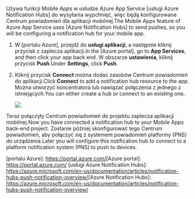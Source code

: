 <span data-ttu-id="c3aa3-101">Używa funkcji Mobile Apps w usłudze Azure App Service [usługi Azure Notification Hubs] do wysyłania wypchnięć, więc będą konfigurowane Centrum powiadomień dla aplikacji mobilnej.</span><span class="sxs-lookup"><span data-stu-id="c3aa3-101">The Mobile Apps feature of Azure App Service uses [Azure Notification Hubs] to send pushes, so you will be configuring a notification hub for your mobile app.</span></span>

1. <span data-ttu-id="c3aa3-102">W [portalu Azure], przejdź do **usługi aplikacji**, a następnie kliknij przycisk z zaplecza aplikacji.</span><span class="sxs-lookup"><span data-stu-id="c3aa3-102">In the [Azure portal], go to **App Services**, and then click your app back end.</span></span> <span data-ttu-id="c3aa3-103">W obszarze **ustawienia**, kliknij przycisk **Push**.</span><span class="sxs-lookup"><span data-stu-id="c3aa3-103">Under **Settings**, click **Push**.</span></span>
2. <span data-ttu-id="c3aa3-104">Kliknij przycisk **Connect** można dodać zasobów Centrum powiadomień do aplikacji.</span><span class="sxs-lookup"><span data-stu-id="c3aa3-104">Click **Connect** to add a notification hub resource to the app.</span></span> <span data-ttu-id="c3aa3-105">Można utworzyć koncentratora lub nawiązać połączenia z jednego z istniejących.</span><span class="sxs-lookup"><span data-stu-id="c3aa3-105">You can either create a hub or connect to an existing one.</span></span>

    ![](./media/app-service-mobile-create-notification-hub/configure-hub-flow.png)

<span data-ttu-id="c3aa3-106">Teraz połączyły Centrum powiadomień do projektu zaplecza aplikacji mobilnej.</span><span class="sxs-lookup"><span data-stu-id="c3aa3-106">Now you have connected a notification hub to your Mobile Apps back-end project.</span></span> <span data-ttu-id="c3aa3-107">Zostanie później skonfigurować tego Centrum powiadomień, aby połączyć się z systemem powiadomień platformy (PNS) do urządzenia.</span><span class="sxs-lookup"><span data-stu-id="c3aa3-107">Later you will configure this notification hub to connect to a platform notification system (PNS) to push to devices.</span></span>

<span data-ttu-id="c3aa3-108">[portalu Azure]: https://portal.azure.com/</span><span class="sxs-lookup"><span data-stu-id="c3aa3-108">[Azure portal]: https://portal.azure.com/</span></span>
<span data-ttu-id="c3aa3-109">[usługi Azure Notification Hubs]: https://azure.microsoft.com/en-us/documentation/articles/notification-hubs-push-notification-overview/</span><span class="sxs-lookup"><span data-stu-id="c3aa3-109">[Azure Notification Hubs]: https://azure.microsoft.com/en-us/documentation/articles/notification-hubs-push-notification-overview/</span></span>
